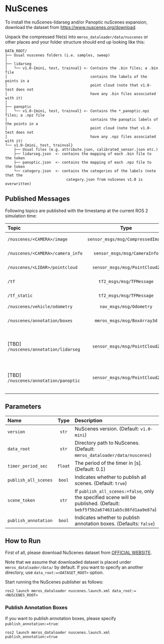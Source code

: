 # NuScenes

To install the nuScenes-lidarseg and/or Panoptic nuScenes expansion, download the dataset from <https://www.nuscenes.org/download>.

Unpack the compressed file(s) into `mmros_dataloader/data/nuscenes` or other places and your folder structure should end up looking like this:

```shell
DATA_ROOT/
├── Usual nuscenes folders (i.e. samples, sweep)
│
├── lidarseg
│   └── v1.0-{mini, test, trainval} <- Contains the .bin files; a .bin file
│                                      contains the labels of the points in a
│                                      point cloud (note that v1.0-test does not
│                                      have any .bin files associated with it)
│
├── panoptic
│   └── v1.0-{mini, test, trainval} <- Contains the *_panoptic.npz files; a .npz file
│                                      contains the panoptic labels of the points in a
│                                      point cloud (note that v1.0-test does not
│                                      have any .npz files associated with it)
└── v1.0-{mini, test, trainval}
    ├── Usual files (e.g. attribute.json, calibrated_sensor.json etc.)
    ├── lidarseg.json  <- contains the mapping of each .bin file to the token
    ├── panoptic.json  <- contains the mapping of each .npz file to the token
    └── category.json  <- contains the categories of the labels (note that the
                            category.json from nuScenes v1.0 is overwritten)
```

## Published Messages

Following topics are published with the timestamp at the current ROS 2 simulation time:

| Topic                                 |               Type                | Description                                                                                                       |
| :------------------------------------ | :-------------------------------: | :---------------------------------------------------------------------------------------------------------------- |
| `/nuscenes/<CAMERA>/image`            | `sensor_msgs/msg/CompressedImage` | Compressed image data of each camera.                                                                             |
| `/nuscenes/<CAMERA>/camera_info`      |   `sensor_msgs/msg/CameraInfo`    | Camera Info data of each camera.                                                                                  |
| `/nuscenes/<LIDAR>/pointcloud`        |   `sensor_msgs/msg/PointCloud2`   | PointCloud data of each lidar.                                                                                    |
| `/tf`                                 |     `tf2_msgs/msg/TFMessage`      | Transform of the ego vehicle.                                                                                     |
| `/tf_static`                          |     `tf2_msgs/msg/TFMessage`      | Static transform of each sensor.                                                                                  |
| `/nuscenes/vehicle/odometry`          |      `nav_msgs/msg/Odometry`      | Ego vehicle odometry.                                                                                             |
| `/nuscenes/annotation/boxes`          |    `mmros_msgs/msg/BoxArray3d`    | 3D annotation boxes, which is published if `publish_annotation:=true`.                                            |
| [TBD] `/nuscenes/annotation/lidarseg` |   `sensor_msgs/msg/PointCloud2`   | 3D annotation lidar segmentation pointcloud, which is published if `publish_annotation:=true` and files exist.    |
| [TBD] `/nuscenes/annotation/panoptic` |   `sensor_msgs/msg/PointCloud2`   | 3D annotation panoptic segmentation pointcloud, which is published if `publish_annotation:=true` and files exist. |

## Parameters

| Name                 |  Type   | Description                                                                                                               |
| :------------------- | :-----: | :------------------------------------------------------------------------------------------------------------------------ |
| `version`            |  `str`  | NuScenes version. (Default: `v1.0-mini`)                                                                                  |
| `data_root`          |  `str`  | Directory path to NuScenes. (Default: `mmros_dataloader/data/nuscenes`)                                                   |
| `timer_period_sec`   | `float` | The period of the timer in [s]. (Default: 0.1)                                                                            |
| `publish_all_scenes` | `bool`  | Indicates whether to publish all scenes. (Default: `true`)                                                                |
| `scene_token`        |  `str`  | If `publish_all_scenes:=false`, only the specified scene will be published. (Default: `bebf5f5b2a674631ab5c88fd1aa9e87a`) |
| `publish_annotation` | `bool`  | Indicates whether to publish annotation boxes. (Defaults: `false`)                                                        |

## How to Run

First of all, please download NuScenes dataset from [OFFICIAL WEBSITE](https://www.nuscenes.org/).

Note that we assume that downloaded dataset is placed under `mmros_dataloader/data/` by default.
If you want to specify an another directory, use `data_root:=<DATASET_ROOT>` option.

Start running the NuScenes publisher as follows:

```shell
ros2 launch mmros_dataloader nuscenes.launch.xml data_root:=<NUSCENES_ROOT>
```

### Publish Annotation Boxes

If you want to publish annotation boxes, please specify `publish_annotation:=true`:

```shell
ros2 launch mmros_dataloader nuscenes.launch.xml publish_annotation:=true
```
